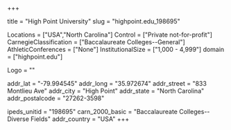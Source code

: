 
+++

title = "High Point University"
slug = "highpoint.edu_198695"

Locations = ["USA","North Carolina"]
Control = ["Private not-for-profit"]
CarnegieClassification = ["Baccalaureate Colleges--General"]
AthleticConferences = ["None"]
InstitutionalSize = ["1,000 - 4,999"]
domain = ["highpoint.edu"]

Logo = ""

addr_lat = "-79.994545"
addr_long = "35.972674"
addr_street = "833 Montlieu Ave"
addr_city = "High Point"
addr_state = "North Carolina"
addr_postalcode = "27262-3598"

ipeds_unitid = "198695"
carn_2000_basic = "Baccalaureate Colleges--Diverse Fields"
addr_country = "USA"
+++
    
